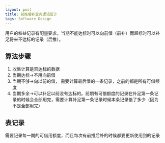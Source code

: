```yaml
---
layout: post
title: 前推后补业务逻辑设计
tags: Software Design
---
```


用户的权益记录有配量要求，当期不能达标时可以向前借（前补）而超标时可以补足将来不达标的记录（后推）。

## 算法步骤
1. 收集计算是否达标的数据
2. 当期达标->不用向前借
3. 当期不够->向以前的借， 需要计算最后借的一条记录，之前的都是所有可借额度
4. 当期多余->可以补足以前没有达标的。前期有可借额度的记录在补足第一条记录的时候会全部用完，需要计算补足第一条记录时候本条记录借了多少（因为不是全部用完）

## 表记录
需要记录每一期的可借用额度，而且每次有前推后补的时候都要更新使用到的记录
